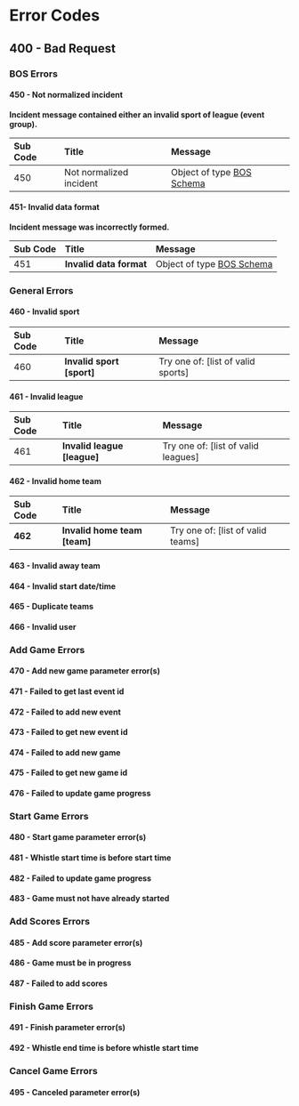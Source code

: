 # Error Codes

## **400 - Bad Request**

### **BOS Errors**

#### **450 - Not normalized incident**

**Incident message contained either an invalid sport of league \(event group\).**

| **Sub Code** | Title | Message |
| :--- | :--- | :--- |
| 450 | Not normalized incident | Object of type [BOS Schema](../bos-schema.md) |

#### **451- Invalid data format**

**Incident message was incorrectly formed.**

| **Sub Code** | Title | Message |
| :--- | :--- | :--- |
| 451 |  **Invalid data format** | Object of type [BOS Schema](../bos-schema.md) |

### **General Errors**

#### **460 - Invalid sport**

| **Sub Code** | Title | Message |
| :--- | :--- | :--- |
| 460 |  **Invalid sport \[sport\]** | Try one of: \[list of valid sports\] |

#### **461 - Invalid league**

| **Sub Code** | Title | Message |
| :--- | :--- | :--- |
| 461 |  **Invalid league \[league\]** | Try one of: \[list of valid leagues\] |

#### **462 - Invalid home team**

| **Sub Code** | Title | Message |
| :--- | :--- | :--- |
| **462** |  **Invalid home team \[team\]** | Try one of: \[list of valid teams\] |

#### **463 - Invalid away team**

#### **464 - Invalid start date/time**

#### **465 - Duplicate teams**

#### **466 - Invalid user**

### **Add Game Errors**

#### **470 - Add new game parameter error\(s\)**

#### **471 - Failed to get last event id**

#### **472 - Failed to add new event**

#### **473 - Failed to get new event id**

#### **474 - Failed to add new game**

#### **475 - Failed to get new game id**

#### **476 - Failed to update game progress**

### **Start Game Errors**

#### **480 - Start game parameter error\(s\)**

#### **481 - Whistle start time is before start time**

#### **482 - Failed to update game progress**

#### **483 - Game must not have already started**

### **Add Scores Errors**

#### **485 - Add score parameter error\(s\)**

#### **486 - Game must be in progress**

#### **487 - Failed to add scores**

### **Finish Game Errors**

#### **491 - Finish parameter error\(s\)**

#### **492 - Whistle end time is before whistle start time**

### **Cancel Game Errors**

#### **495 - Canceled parameter error\(s\)** 

